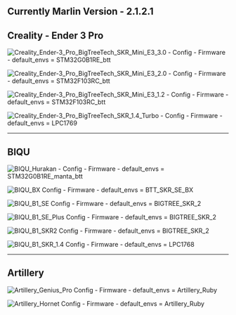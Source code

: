 **Currently Marlin Version - 2.1.2.1**
--------------------------------------

Creality - Ender 3 Pro
----------------------

![Creality_Ender-3_Pro_BigTreeTech_SKR_Mini_E3_3.0](https://github.com/3dwork-io/marlin_auto_builder_3dwork/actions/workflows/Creality_Ender-3_Pro_BigTreeTech_SKR_Mini_E3_3.0.yml/badge.svg) - Config - Firmware - default_envs = STM32G0B1RE_btt

![Creality_Ender-3_Pro_BigTreeTech_SKR_Mini_E3_2.0](https://github.com/3dwork-io/marlin_auto_builder_3dwork/actions/workflows/Creality_Ender-3_Pro_BigTreeTech_SKR_Mini_E3_2.0.yml/badge.svg) - Config - Firmware - default_envs = STM32F103RC_btt

![Creality_Ender-3_Pro_BigTreeTech_SKR_Mini_E3_1.2](https://github.com/3dwork-io/marlin_auto_builder_3dwork/actions/workflows/Creality_Ender-3_Pro_BigTreeTech_SKR_Mini_E3_1.2.yml/badge.svg) - Config - Firmware - default_envs = STM32F103RC_btt

![Creality_Ender-3_Pro_BigTreeTech_SKR_1.4_Turbo](https://github.com/3dwork-io/marlin_auto_builder_3dwork/actions/workflows/Creality_Ender-3_Pro_BigTreeTech_SKR_1.4_Turbo.yml/badge.svg) - Config - Firmware - default_envs = LPC1769

---

BIQU
----

![BIQU_Hurakan](https://github.com/3dwork-io/marlin_auto_builder_3dwork/actions/workflows/BIQU_Hurakan.yml/badge.svg) - Config - Firmware - default_envs = STM32G0B1RE_manta_btt

![BIQU_BX](https://github.com/3dwork-io/marlin_auto_builder_3dwork/actions/workflows/BIQU_BX.yml/badge.svg) Config - Firmware - default_envs = BTT_SKR_SE_BX

![BIQU_B1_SE](https://github.com/3dwork-io/marlin_auto_builder_3dwork/actions/workflows/BIQU_B1_SE.yml/badge.svg) Config - Firmware - default_envs = BIGTREE_SKR_2

![BIQU_B1_SE_Plus](https://github.com/3dwork-io/marlin_auto_builder_3dwork/actions/workflows/BIQU_B1_SE_Plus.yml/badge.svg) Config - Firmware - default_envs = BIGTREE_SKR_2

![BIQU_B1_SKR2](https://github.com/3dwork-io/marlin_auto_builder_3dwork/actions/workflows/BIQU_B1_SKR2.yml/badge.svg) Config - Firmware - default_envs = BIGTREE_SKR_2

![BIQU_B1_SKR_1.4](https://github.com/3dwork-io/marlin_auto_builder_3dwork/actions/workflows/BIQU_B1_SKR_1.4.yml/badge.svg) Config - Firmware - default_envs = LPC1768

---

Artillery
---------

![Artillery_Genius_Pro](https://github.com/3dwork-io/marlin_auto_builder_3dwork/actions/workflows/Artillery_Genius_Pro.yml/badge.svg) Config - Firmware - default_envs = Artillery_Ruby

![Artillery_Hornet](https://github.com/3dwork-io/marlin_auto_builder_3dwork/actions/workflows/Artillery_Hornet.yml/badge.svg) Config - Firmware - default_envs = Artillery_Ruby
